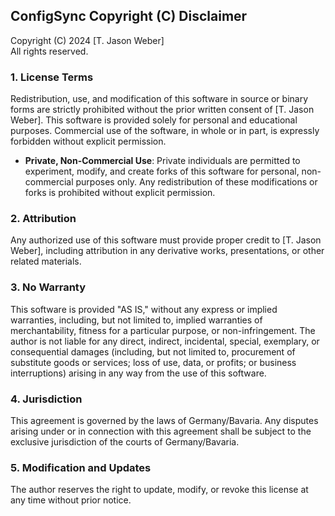 ## ConfigSync Copyright (C) Disclaimer

Copyright (C) 2024 [T. Jason Weber]  
All rights reserved.

### 1. **License Terms**  
Redistribution, use, and modification of this software in source or binary forms are strictly prohibited without the prior written consent of [T. Jason Weber]. This software is provided solely for personal and educational purposes. Commercial use of the software, in whole or in part, is expressly forbidden without explicit permission.

- **Private, Non-Commercial Use**: Private individuals are permitted to experiment, modify, and create forks of this software for personal, non-commercial purposes only. Any redistribution of these modifications or forks is prohibited without explicit permission.

### 2. **Attribution**  
Any authorized use of this software must provide proper credit to [T. Jason Weber], including attribution in any derivative works, presentations, or other related materials.

### 3. **No Warranty**  
This software is provided "AS IS," without any express or implied warranties, including, but not limited to, implied warranties of merchantability, fitness for a particular purpose, or non-infringement. The author is not liable for any direct, indirect, incidental, special, exemplary, or consequential damages (including, but not limited to, procurement of substitute goods or services; loss of use, data, or profits; or business interruptions) arising in any way from the use of this software.

### 4. **Jurisdiction**  
This agreement is governed by the laws of Germany/Bavaria. Any disputes arising under or in connection with this agreement shall be subject to the exclusive jurisdiction of the courts of Germany/Bavaria.

### 5. **Modification and Updates**  
The author reserves the right to update, modify, or revoke this license at any time without prior notice.